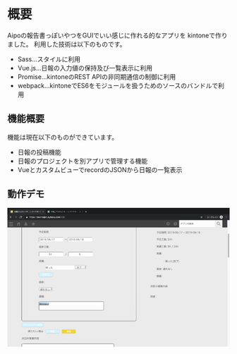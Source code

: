 # 概要

Aipoの報告書っぽいやつをGUIでいい感じに作れる的なアプリを
kintoneで作りました。
利用した技術は以下のものです。

* Sass...スタイルに利用
* Vue.js...日報の入力値の保持及び一覧表示に利用
* Promise...kintoneのREST APIの非同期通信の制御に利用
* webpack...kintoneでES6をモジュールを扱うためのソースのバンドルで利用

## 機能概要

機能は現在以下のものができています。

* 日報の投稿機能
* 日報のプロジェクトを別アプリで管理する機能
* VueとカスタムビューでrecordのJSONから日報の一覧表示


## 動作デモ

![動作デモ](./demo/dailyReport.gif)